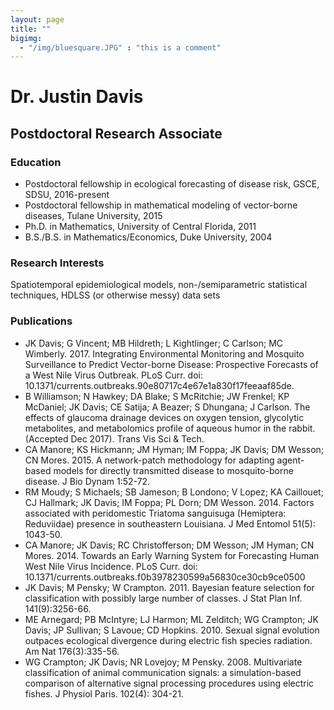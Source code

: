 ```yaml
---
layout: page
title: ""
bigimg: 
  - "/img/bluesquare.JPG" : "this is a comment"
---
```


# Dr. Justin Davis
## Postdoctoral Research Associate

### Education
- Postdoctoral fellowship in ecological forecasting of disease risk, GSCE, SDSU, 2016-present
- Postdoctoral fellowship in mathematical modeling of vector-borne diseases, Tulane University, 2015
- Ph.D. in Mathematics, University of Central Florida, 2011
- B.S./B.S. in Mathematics/Economics, Duke University, 2004

### Research Interests
Spatiotemporal epidemiological models, non-/semiparametric statistical techniques, HDLSS (or otherwise messy) data sets

### Publications

- JK Davis; G Vincent; MB Hildreth; L Kightlinger; C Carlson; MC Wimberly. 2017. Integrating Environmental Monitoring and Mosquito Surveillance to Predict Vector-borne Disease: Prospective Forecasts of a West Nile Virus Outbreak. PLoS Curr. doi: 10.1371/currents.outbreaks.90e80717c4e67e1a830f17feeaaf85de.
- B Williamson; N Hawkey; DA Blake; S McRitchie; JW Frenkel; KP McDaniel; JK Davis; CE Satija; A Beazer; S Dhungana; J Carlson. The effects of glaucoma drainage devices on oxygen tension, glycolytic metabolites, and metabolomics profile of aqueous humor in the rabbit. (Accepted Dec 2017). Trans Vis Sci & Tech.
- CA Manore; KS Hickmann; JM Hyman; IM Foppa; JK Davis; DM Wesson; CN Mores. 2015. A network-patch methodology for adapting agent-based models for directly transmitted disease to mosquito-borne disease. J Bio Dynam 1:52-72.
- RM Moudy; S Michaels; SB Jameson; B Londono; V Lopez; KA Caillouet; CJ Hallmark; JK Davis; IM Foppa; PL Dorn; DM Wesson. 2014. Factors associated with peridomestic Triatoma sanguisuga (Hemiptera: Reduviidae) presence in southeastern Louisiana. J Med Entomol 51(5): 1043-50.
- CA Manore; JK Davis; RC Christofferson; DM Wesson; JM Hyman; CN Mores. 2014. Towards an Early Warning System for Forecasting Human West Nile Virus Incidence. PLoS Curr. doi: 10.1371/currents.outbreaks.f0b3978230599a56830ce30cb9ce0500
- JK Davis; M Pensky; W Crampton. 2011. Bayesian feature selection for classification with possibly large number of classes. J Stat Plan Inf. 141(9):3256-66.
- ME Arnegard; PB McIntyre; LJ Harmon; ML Zelditch; WG Crampton; JK Davis; JP Sullivan; S Lavoue; CD Hopkins. 2010. Sexual signal evolution outpaces ecological divergence during electric fish species radiation. Am Nat 176(3):335-56.
- WG Crampton; JK Davis; NR Lovejoy; M Pensky. 2008. Multivariate classification of animal communication signals: a simulation-based comparison of alternative signal processing procedures using electric fishes. J Physiol Paris. 102(4): 304-21.
